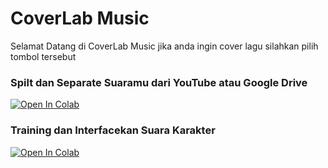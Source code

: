 # CoverLab Music
Selamat Datang di CoverLab Music jika anda ingin cover lagu silahkan pilih tombol tersebut

### Spilt dan Separate Suaramu dari YouTube atau Google Drive
[![Open In Colab](https://colab.research.google.com/assets/colab-badge.svg)](https://colab.research.google.com/github/ammarsyarif285/CoverLab-Music/blob/main/SpSr_Audio.ipynb)


### Training dan Interfacekan Suara Karakter
[![Open In Colab](https://colab.research.google.com/assets/colab-badge.svg)](https://colab.research.google.com/github/ammarsyarif285/CoverLab-Music/blob/main/TrainInter_Audio.ipynb)

